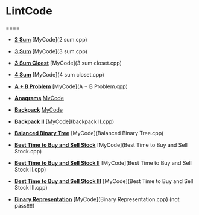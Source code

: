 # LintCode

====
+ [**2 Sum**](http://lintcode.com/en/problem/2-sum/)      [MyCode](2 sum.cpp)

+ [**3 Sum**](http://lintcode.com/en/problem/3-sum/)      [MyCode](3 sum.cpp)

+ [**3 Sum Cloest**](http://lintcode.com/en/problem/3-sum-closest/)   [MyCode](3 sum closet.cpp)

+ [**4 Sum**](http://lintcode.com/en/problem/4-sum/)       [MyCode](4 sum closet.cpp)

+ [**A + B Problem**](http://lintcode.com/en/problem/a-b-problem/)   [MyCode](A + B Problem.cpp)

+ [**Anagrams**](http://lintcode.com/en/problem/anagrams/)  [MyCode](anagrams.cpp)

+ [**Backpack**](http://lintcode.com/en/problem/backpack/)  [MyCode](backpack.cpp)

+ [**Backpack II**](http://lintcode.com/en/problem/backpack-ii/)  [MyCode](backpack II.cpp)

+ [**Balanced Binary Tree**](http://lintcode.com/en/problem/balanced-binary-tree/)  [MyCode](Balanced Binary Tree.cpp)

+ [**Best Time to Buy and Sell Stock**](http://lintcode.com/en/problem/best-time-to-buy-and-sell-stock/)  [MyCode](Best Time to Buy and Sell Stock.cpp)

+ [**Best Time to Buy and Sell Stock II**](http://lintcode.com/en/problem/best-time-to-buy-and-sell-stock-ii/)  [MyCode](Best Time to Buy and Sell Stock II.cpp)

+ [**Best Time to Buy and Sell Stock III**](http://lintcode.com/en/problem/best-time-to-buy-and-sell-stock-iii/)  [MyCode](Best Time to Buy and Sell Stock III.cpp)

+ [**Binary Representation**](http://lintcode.com/en/problem/binary-representation/)  [MyCode](Binary Representation.cpp)     (not pass!!!!)
